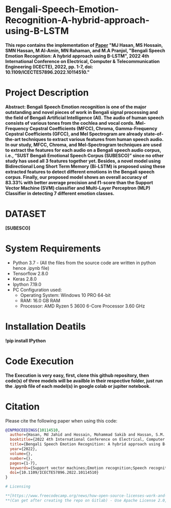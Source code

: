 # Bengali-Speech-Emotion-Recognition-A-hybrid-approach-using-B-LSTM

**This repo contains the implementation of [**Paper**](https://ieeexplore.ieee.org/abstract/document/10114510) "MJ Hasan, MS Hossain, SMN Hassan, M Al-Amin, MN Rahaman, and M.A Pranjol, "Bengali Speech Emotion Recognition: A hybrid approach using B-LSTM", 2022 4th International Conference on Electrical, Computer & Telecommunication Engineering (ICECTE), 2022, pp. 1-7, doi: 10.1109/ICECTE57896.2022.10114510."**
# Project Description

**Abstract: Bengali Speech Emotion recognition is one of the major outstanding and novel pieces of work in Bengali signal processing and the field of Bengali Artificial Intelligence (AI). The audio of human speech consists of various tones from the cochlea and vocal cords. Mel-Frequency Cepstral Coefficients (MFCC), Chroma, Gamma-Frequency Cepstral Coefficients (GFCC), and Mel Spectrogram are already state-of-the-art techniques to extract various features from human speech audio. In our study, MFCC, Chroma, and Mel-Spectrogram techniques are used to extract the features for each audio on a Bengali speech audio corpus, i.e., “SUST Bengali Emotional Speech Corpus (SUBESCO)” since no other study has used all 3 features together yet. Besides, a novel model using Bidirectional Long Short Term Memory (Bi-LSTM) is proposed using these extracted features to detect different emotions in the Bengali speech corpus. Finally, our proposed model shows an overall accuracy of 83.33% with better average precision and f1-score than the Support Vector Machine (SVM) classifier and Multi-Layer Perceptron (MLP) Classifier in detecting 7 different emotion classes.**

# DATASET
**[SUBESCO]**

# System Requirements
- Python 3.7 - (All the files from the source code are written in python hence .ipynb file)
- Tensorflow 2.8.0
- Keras 2.8.0
- Ipython 7.19.0
- PC Configuration used:
  * Operating System: Windows 10 PRO 64-bit
  * RAM: 16.0 GB RAM
  * Processor: AMD Ryzen 5 3600 6-Core Processor 3.60 GHz

 # Installation Deatils
 **!pip install IPython**

# Code Execution
**The Execution is very easy, first, clone this github repository, then code(s) of three models will be availble in their respective folder, just run the .ipynb file of each model(s) in google colab or jupiter notebook.**  

# Citation

Please cite the following paper when using this code:

```bibtex
@INPROCEEDINGS{10114510,
  author={Hasan, Md Jahid and Hossain, Mohammad Sakib and Hassan, S.M. Nazmul and Al-Amin, Mohammad and Rahaman, Md. Nakib and Pranjol, Mashuk Arefin},
  booktitle={2022 4th International Conference on Electrical, Computer & Telecommunication Engineering (ICECTE)}, 
  title={Bengali Speech Emotion Recognition: A hybrid approach using B-LSTM}, 
  year={2022},
  volume={},
  number={},
  pages={1-7},
  keywords={Support vector machines;Emotion recognition;Speech recognition;Ear;Feature extraction;Mel frequency cepstral coefficient;Artificial intelligence;Bi-LSTM;MLP classifier;SUBESCO;MFCC;Bangla Speech},
  doi={10.1109/ICECTE57896.2022.10114510}
}

# Licensing

**[https://www.freecodecamp.org/news/how-open-source-licenses-work-and-how-to-add-them-to-your-projects-34310c3cf94/](https://www.freecodecamp.org/news/how-open-source-licenses-work-and-how-to-add-them-to-your-projects-34310c3cf94/)**
**(Can get after creating the repo on Gitlab) - Use Apache License 2.0, MIT license, General Public License as you wish**





